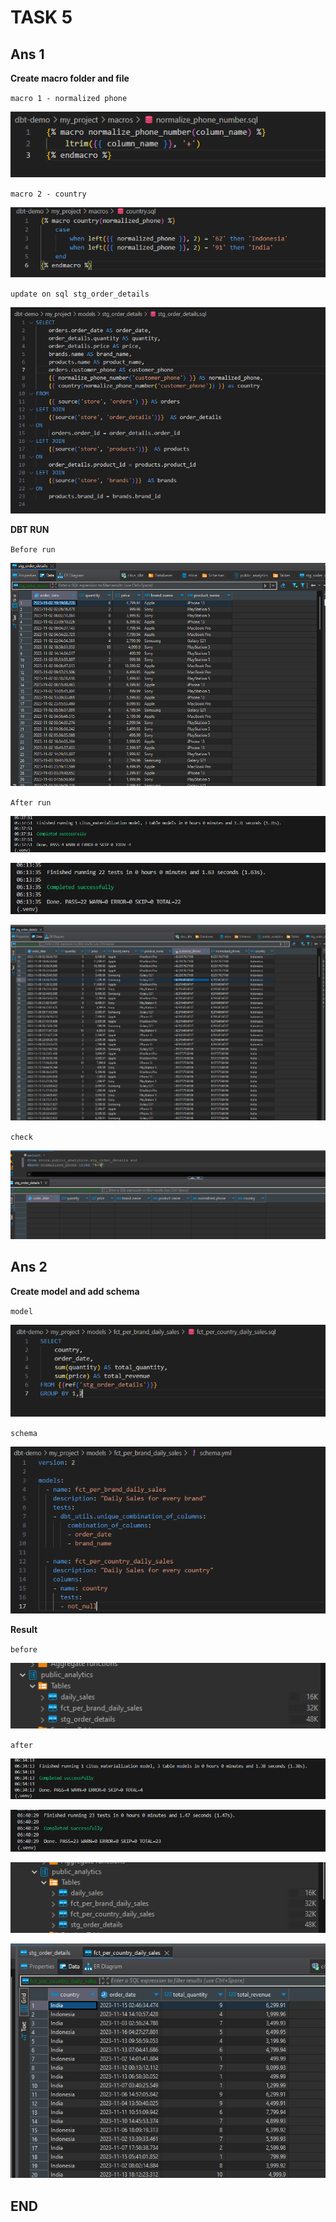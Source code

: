 # TASK 5
## Ans 1
**Create macro folder and file** 

`macro 1 - normalized phone`

![Alt text](image.png)

`macro 2 - country`

![Alt text](image-3.png)

`update on sql stg_order_details`

![Alt text](image-1.png)

**DBT RUN**

`Before run`

![Alt text](image-2.png)

`After run`

![Alt text](image-4.png)

![Alt text](image-6.png)

![Alt text](image-5.png)

`check`

![Alt text](image-7.png)

## Ans 2
**Create model and add schema** 

`model`

![Alt text](image-8.png)

`schema`

![Alt text](image-9.png)

**Result** 

`before`

![Alt text](image-10.png)

`after`

![Alt text](image-11.png)

![Alt text](image-12.png)

![Alt text](image-13.png)

![Alt text](image-14.png)

## END






